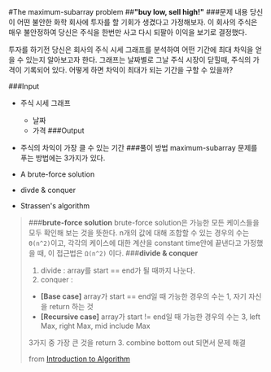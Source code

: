 
#The maximum-subarray problem
##**"buy low, sell high!"**
###문제 내용
당신이 어떤 불안한 화학 회사에 투자를 할 기회가 생겼다고 가정해보자. 이 회사의 주식은 매우 불안정하여 당신은 주식을 한번만 사고 다시 되팔아 이익을 보기로 결정했다. 

투자를 하기전 당신은 회사의 주식 시세 그래프를 분석하여 어떤 기간에 최대 차익을 얻을 수 있는지 알아보고자 한다. 그래프는 날짜별로 그날 주식 시장이 닫힐때, 주식의 가격이 기록되어 있다. 어떻게 하면 차익이 최대가 되는 기간을 구할 수 있을까?

###Input
 - 주식 시세 그래프
	 - 날짜
	 - 가격
###Output
 - 주식의 차익이 가장 클 수 있는 기간
###풀이 방법
maximum-subarray 문제를 푸는 방법에는 3가지가 있다.

 - A brute-force solution
 - divde & conquer
 - Strassen's algorithm 

>###**brute-force solution**
>brute-force solution은 가능한 모든 케이스들을 모두 확인해 보는 것을 뜻한다.  n개의 값에 대해 조합할 수 있는 경우의 수는 `Θ(n^2)`이고, 각각의 케이스에 대한 계산을 constant time안에 끝낸다고 가정했을 때, 이 접근법은 `Ω(n^2)` 이다.
>###**divide & conquer**
>1. divide : array를 start == end가 될 때까지 나눈다.
>2. conquer : 
>* **[Base case]** array가 start == end일 때
>가능한 경우의 수는 1, 자기 자신을 return 하는 것
>* **[Recursive case]** array가 start != end일 때
>가능한 경우의 수는 3, left Max, right Max, mid include Max
>
>3가지 중 가장 큰 것을 return
>3. combine 
>bottom out 되면서 문제 해결
>
> from [Introduction to Algorithm](http://bayanbox.ir/view/4177858657730907268/introduction-to-algorithms-3rd-edition.pdf)

